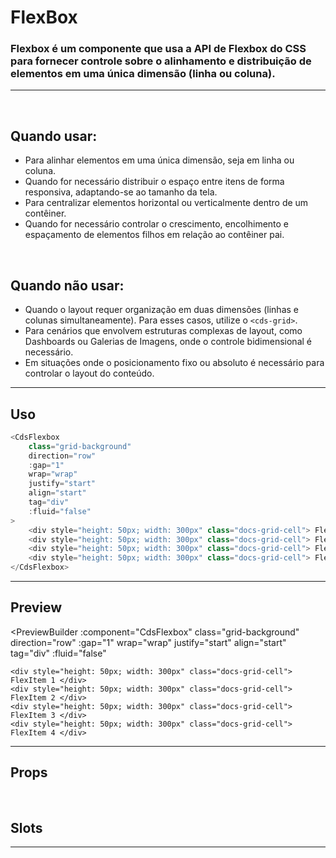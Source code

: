# FlexBox

### Flexbox é um componente que usa a API de Flexbox do CSS para fornecer controle sobre o alinhamento e distribuição de elementos em uma única dimensão (linha ou coluna).
---
<br />

## Quando usar:
- Para alinhar elementos em uma única dimensão, seja em linha ou coluna.
- Quando for necessário distribuir o espaço entre itens de forma responsiva, adaptando-se ao tamanho da tela.
- Para centralizar elementos horizontal ou verticalmente dentro de um contêiner.
- Quando for necessário controlar o crescimento, encolhimento e espaçamento de elementos filhos em relação ao contêiner pai.

<br />

## Quando não usar:
- Quando o layout requer organização em duas dimensões (linhas e colunas simultaneamente). Para esses casos, utilize o `<cds-grid>`.
- Para cenários que envolvem estruturas complexas de layout, como Dashboards ou Galerias de Imagens, onde o controle bidimensional é necessário.
- Em situações onde o posicionamento fixo ou absoluto é necessário para controlar o layout do conteúdo.

---

## Uso

```js
<CdsFlexbox
	class="grid-background"
	direction="row"
	:gap="1"
	wrap="wrap"
	justify="start"
	align="start"
	tag="div"
	:fluid="false"
>
	<div style="height: 50px; width: 300px" class="docs-grid-cell"> FlexItem 1 </div>
	<div style="height: 50px; width: 300px" class="docs-grid-cell"> FlexItem 2 </div>
	<div style="height: 50px; width: 300px" class="docs-grid-cell"> FlexItem 3 </div>
	<div style="height: 50px; width: 300px" class="docs-grid-cell"> FlexItem 4 </div>
</CdsFlexbox>
```

---

## Preview

<PreviewBuilder
	:component="CdsFlexbox"
	class="grid-background"
	direction="row"
	:gap="1"
	wrap="wrap"
	justify="start"
	align="start"
	tag="div"
	:fluid="false"
>
	<div style="height: 50px; width: 300px" class="docs-grid-cell"> FlexItem 1 </div>
	<div style="height: 50px; width: 300px" class="docs-grid-cell"> FlexItem 2 </div>
	<div style="height: 50px; width: 300px" class="docs-grid-cell"> FlexItem 3 </div>
	<div style="height: 50px; width: 300px" class="docs-grid-cell"> FlexItem 4 </div>
</PreviewBuilder>

---

## Props

<APITable
	name="Flexbox"
	section="props"
/>
<br />

## Slots

<APITable
	name="Flexbox"
	section="slots"
/>

---

<script setup>
import CdsFlexbox from '@/components/Flexbox.vue';
</script>

<style>
.docs-grid-cell {
	font-size: 18px;
	font-weight: 550;
	background-color: #abedd3;
	border: 3px dashed #6ddfb1;
	color: #136746;
	padding: 12px;
	border-radius: 12px;
	display: flex;
	align-items: center;
	justify-content: center;
	height: 100%;
}

.grid-background {
	background-size: 12px 12px;
	border-radius: 20px;
	padding: 4px;
	background-image: linear-gradient(135deg, #85deaf54 10%, #0000 0, #0000 50%, #85deaf54 0, #85deaf54 60%, #0000 0, #0000);
}
</style>
